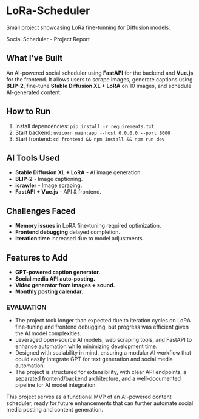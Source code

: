 # LoRa-Scheduler
Small project showcasing LoRa fine-tunning for Diffusion models.

Social Scheduler - Project Report

## What I’ve Built
An AI-powered social scheduler using **FastAPI** for the backend and **Vue.js** for the frontend. It allows users to scrape images, generate captions using **BLIP-2**, fine-tune **Stable Diffusion XL + LoRA** on 10 images, and schedule AI-generated content.

## How to Run
1. Install dependencies: `pip install -r requirements.txt`
2. Start backend: `uvicorn main:app --host 0.0.0.0 --port 8000`
3. Start frontend: `cd frontend && npm install && npm run dev`

## AI Tools Used
- **Stable Diffusion XL + LoRA** - AI image generation.
- **BLIP-2** - Image captioning.
- **icrawler** - Image scraping.
- **FastAPI + Vue.js** - API & frontend.

## Challenges Faced
- **Memory issues** in LoRA fine-tuning required optimization.
- **Frontend debugging** delayed completion.
- **Iteration time** increased due to model adjustments.

## Features to Add
- **GPT-powered caption generator.**
- **Social media API auto-posting.**
- **Video generator from images + sound.**
- **Monthly posting calendar.**

### EVALUATION
- The project took longer than expected due to iteration cycles on LoRA fine-tuning and frontend debugging, but progress was efficient given the AI model complexities.
- Leveraged open-source AI models, web scraping tools, and FastAPI to enhance automation while minimizing development time.
- Designed with scalability in mind, ensuring a modular AI workflow that could easily integrate GPT for text generation and social media automation.
- The project is structured for extensibility, with clear API endpoints, a separated frontend/backend architecture, and a well-documented pipeline for AI model integration.

This project serves as a functional MVP of an AI-powered content scheduler, ready for future enhancements that can further automate social media posting and content generation.
